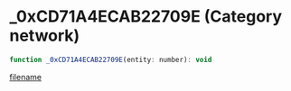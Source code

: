 # _0xCD71A4ECAB22709E (Category network)

```js
function _0xCD71A4ECAB22709E(entity: number): void
```

[filename](_0xCD71A4ECAB22709E_m.md ':include')